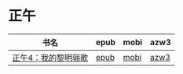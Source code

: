 # 正午

| 书名 | epub | mobi | azw3 |
| --- | --- | --- | --- |
| [正午4：我的黎明骊歌](http://ct.dalanmei.com/f/31084289-572116757-1f1b69) | [epub](http://ct.dalanmei.com/f/31084289-572116757-1f1b69) | [mobi](http://ct.dalanmei.com/f/31084289-571662607-7aa4cc) | [azw3](http://ct.dalanmei.com/f/31084289-572176983-56d89d) |
